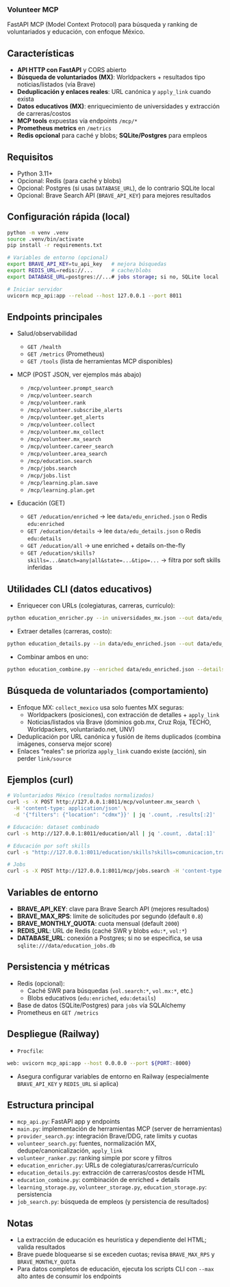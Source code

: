 ### Volunteer MCP
FastAPI MCP (Model Context Protocol) para búsqueda y ranking de voluntariados y educación, con enfoque México.

## Características
- **API HTTP con FastAPI** y CORS abierto
- **Búsqueda de voluntariados (MX)**: Worldpackers + resultados tipo noticias/listados (vía Brave)
- **Deduplicación y enlaces reales**: URL canónica y `apply_link` cuando exista
- **Datos educativos (MX)**: enriquecimiento de universidades y extracción de carreras/costos
- **MCP tools** expuestas vía endpoints `/mcp/*`
- **Prometheus metrics** en `/metrics`
- **Redis opcional** para caché y blobs; **SQLite/Postgres** para empleos

## Requisitos
- Python 3.11+
- Opcional: Redis (para caché y blobs)
- Opcional: Postgres (si usas `DATABASE_URL`), de lo contrario SQLite local
- Opcional: Brave Search API (`BRAVE_API_KEY`) para mejores resultados

## Configuración rápida (local)
```bash
python -m venv .venv
source .venv/bin/activate
pip install -r requirements.txt

# Variables de entorno (opcional)
export BRAVE_API_KEY=tu_api_key   # mejora búsquedas
export REDIS_URL=redis://...      # cache/blobs
export DATABASE_URL=postgres://...# jobs storage; si no, SQLite local

# Iniciar servidor
uvicorn mcp_api:app --reload --host 127.0.0.1 --port 8011
```

## Endpoints principales
- Salud/observabilidad
  - `GET /health`
  - `GET /metrics` (Prometheus)
  - `GET /tools` (lista de herramientas MCP disponibles)

- MCP (POST JSON, ver ejemplos más abajo)
  - `/mcp/volunteer.prompt_search`
  - `/mcp/volunteer.search`
  - `/mcp/volunteer.rank`
  - `/mcp/volunteer.subscribe_alerts`
  - `/mcp/volunteer.get_alerts`
  - `/mcp/volunteer.collect`
  - `/mcp/volunteer.mx_collect`
  - `/mcp/volunteer.mx_search`
  - `/mcp/volunteer.career_search`
  - `/mcp/volunteer.area_search`
  - `/mcp/education.search`
  - `/mcp/jobs.search`
  - `/mcp/jobs.list`
  - `/mcp/learning.plan.save`
  - `/mcp/learning.plan.get`

- Educación (GET)
  - `GET /education/enriched` → lee `data/edu_enriched.json` o Redis `edu:enriched`
  - `GET /education/details` → lee `data/edu_details.json` o Redis `edu:details`
  - `GET /education/all` → une enriched + details on-the-fly
  - `GET /education/skills?skills=...&match=any|all&state=...&tipo=...` → filtra por soft skills inferidas

## Utilidades CLI (datos educativos)
- Enriquecer con URLs (colegiaturas, carreras, currículo):
```bash
python education_enricher.py --in universidades_mx.json --out data/edu_enriched.json --max 100000
```
- Extraer detalles (carreras, costo):
```bash
python education_details.py --in data/edu_enriched.json --out data/edu_details.json --max 100000
```
- Combinar ambos en uno:
```bash
python education_combine.py --enriched data/edu_enriched.json --details data/edu_details.json --out data/edu_all.json
```

## Búsqueda de voluntariados (comportamiento)
- Enfoque MX: `collect_mexico` usa solo fuentes MX seguras:
  - Worldpackers (posiciones), con extracción de detalles + `apply_link`
  - Noticias/listados vía Brave (dominios gob.mx, Cruz Roja, TECHO, Worldpackers, voluntariado.net, UNV)
- Deduplicación por URL canónica y fusión de ítems duplicados (combina imágenes, conserva mejor score)
- Enlaces “reales”: se prioriza `apply_link` cuando existe (acción), sin perder `link/source`

## Ejemplos (curl)
```bash
# Voluntariados México (resultados normalizados)
curl -s -X POST http://127.0.0.1:8011/mcp/volunteer.mx_search \
  -H 'content-type: application/json' \
  -d '{"filters": {"location": "cdmx"}}' | jq '.count, .results[:2]'

# Educación: dataset combinado
curl -s http://127.0.0.1:8011/education/all | jq '.count, .data[:1]'

# Educación por soft skills
curl -s "http://127.0.0.1:8011/education/skills?skills=comunicacion,trabajo%20en%20equipo&match=all" | jq '.total'

# Jobs
curl -s -X POST http://127.0.0.1:8011/mcp/jobs.search -H 'content-type: application/json' -d '{"query":"data analyst mexico"}' | jq '.count, .saved_jobs'
```

## Variables de entorno
- **BRAVE_API_KEY**: clave para Brave Search API (mejores resultados)
- **BRAVE_MAX_RPS**: límite de solicitudes por segundo (default `0.8`)
- **BRAVE_MONTHLY_QUOTA**: cuota mensual (default `2000`)
- **REDIS_URL**: URL de Redis (caché SWR y blobs `edu:*`, `vol:*`)
- **DATABASE_URL**: conexión a Postgres; si no se especifica, se usa `sqlite:///data/education_jobs.db`

## Persistencia y métricas
- Redis (opcional):
  - Caché SWR para búsquedas (`vol.search:*`, `vol.mx:*`, etc.)
  - Blobs educativos (`edu:enriched`, `edu:details`)
- Base de datos (SQLite/Postgres) para `jobs` vía SQLAlchemy
- Prometheus en `GET /metrics`

## Despliegue (Railway)
- `Procfile`:
```bash
web: uvicorn mcp_api:app --host 0.0.0.0 --port ${PORT:-8000}
```
- Asegura configurar variables de entorno en Railway (especialmente `BRAVE_API_KEY` y `REDIS_URL` si aplica)

## Estructura principal
- `mcp_api.py`: FastAPI app y endpoints
- `main.py`: implementación de herramientas MCP (server de herramientas)
- `provider_search.py`: integración Brave/DDG, rate limits y cuotas
- `volunteer_search.py`: fuentes, normalización MX, dedupe/canonicalización, `apply_link`
- `volunteer_ranker.py`: ranking simple por score y filtros
- `education_enricher.py`: URLs de colegiaturas/carreras/currículo
- `education_details.py`: extracción de carreras/costos desde HTML
- `education_combine.py`: combinación de enriched + details
- `learning_storage.py`, `volunteer_storage.py`, `education_storage.py`: persistencia
- `job_search.py`: búsqueda de empleos (y persistencia de resultados)

## Notas
- La extracción de educación es heurística y dependiente del HTML; valida resultados
- Brave puede bloquearse si se exceden cuotas; revisa `BRAVE_MAX_RPS` y `BRAVE_MONTHLY_QUOTA`
- Para datos completos de educación, ejecuta los scripts CLI con `--max` alto antes de consumir los endpoints

